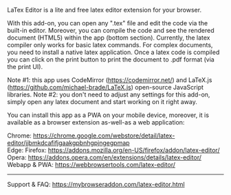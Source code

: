 LaTex Editor is a lite and free latex editor extension for your browser.

With this add-on, you can open any ".tex" file and edit the code via the built-in editor. Moreover, you can compile the code and see the rendered document (HTML5) within the app (bottom section). Currently, the latex compiler only works for basic latex commands. For complex documents, you need to install a native latex application. Once a latex code is compiled you can click on the print button to print the document to .pdf format (via the print UI).

Note #1: this app uses CodeMirror (https://codemirror.net/) and LaTeX.js (https://github.com/michael-brade/LaTeX.js) open-source JavaScript libraries.
Note #2: you don't need to adjust any settings for this add-on, simply open any latex document and start working on it right away.

You can install this app as a PWA on your mobile device, moreover, it is available as a browser extension as-well-as a web application:

Chrome: https://chrome.google.com/webstore/detail/latex-editor/jjbmkdcafifjgaakgpbnhgpjngegpmap  
Edge: 
Firefox: https://addons.mozilla.org/en-US/firefox/addon/latex-editor/  
Opera: https://addons.opera.com/en/extensions/details/latex-editor/  
Webapp & PWA: https://webbrowsertools.com/latex-editor/  

--------------------------------------------------------------

Support & FAQ: https://mybrowseraddon.com/latex-editor.html  
